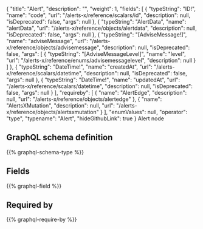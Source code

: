 {
  "title": "Alert",
  "description": "",
  "weight": 1,
  "fields": [
    {
      "typeString": "ID!",
      "name": "code",
      "url": "/alerts-x/reference/scalars/id",
      "description": null,
      "isDeprecated": false,
      "args": null
    },
    {
      "typeString": "AlertData",
      "name": "alertData",
      "url": "/alerts-x/reference/objects/alertdata",
      "description": null,
      "isDeprecated": false,
      "args": null
    },
    {
      "typeString": "[AdviseMessage!]",
      "name": "adviseMessage",
      "url": "/alerts-x/reference/objects/advisemessage",
      "description": null,
      "isDeprecated": false,
      "args": [
        {
          "typeString": "[AdviseMessageLevel]",
          "name": "level",
          "url": "/alerts-x/reference/enums/advisemessagelevel",
          "description": null
        }
      ]
    },
    {
      "typeString": "DateTime!",
      "name": "createdAt",
      "url": "/alerts-x/reference/scalars/datetime",
      "description": null,
      "isDeprecated": false,
      "args": null
    },
    {
      "typeString": "DateTime!",
      "name": "updatedAt",
      "url": "/alerts-x/reference/scalars/datetime",
      "description": null,
      "isDeprecated": false,
      "args": null
    }
  ],
  "requireby": [
    {
      "name": "AlertEdge",
      "description": null,
      "url": "/alerts-x/reference/objects/alertedge"
    },
    {
      "name": "AlertsXMutation",
      "description": null,
      "url": "/alerts-x/reference/objects/alertsxmutation"
    }
  ],
  "enumValues": null,
  "operator": "type",
  "typename": "Alert",
  "hideGithubLink": true
}
 Alert node
## GraphQL schema definition

{{% graphql-schema-type %}}

## Fields

{{% graphql-field %}}

## Required by

{{% graphql-require-by %}}
